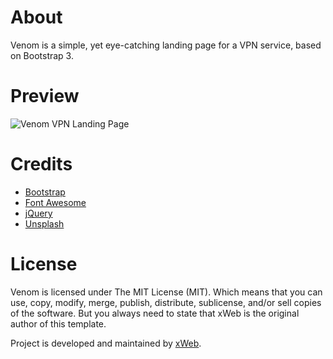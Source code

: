 # About
Venom is a simple, yet eye-catching landing page for a VPN service, based on Bootstrap 3.

# Preview
![Venom VPN Landing Page](https://placehold.it/600x400 "Venom VPN Landing Page")

# Credits
* [Bootstrap](http://getbootstrap.com/)
* [Font Awesome](http://fontawesome.io/)
* [jQuery](https://jquery.com/)
* [Unsplash](https://unsplash.com/)

# License
Venom is licensed under The MIT License (MIT). Which means that you can use, copy, modify, merge, publish, distribute, sublicense, and/or sell copies of the software. But you always need to state that xWeb is the original author of this template.

Project is developed and maintained by [xWeb](https://xweb.gr/).
